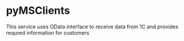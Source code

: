 # pyMSClients
This service uses OData interface to receive data from 1C and provides requred information for customers
